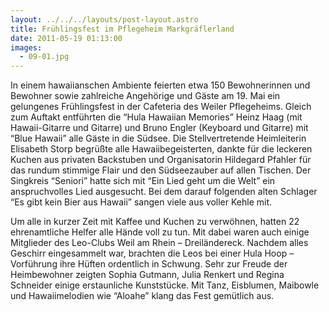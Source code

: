 ```yaml
---
layout: ../../../layouts/post-layout.astro
title: Frühlingsfest im Pflegeheim Markgräflerland
date: 2011-05-19 01:13:00
images:
  - 09-01.jpg
---
```


In einem hawaiianschen Ambiente feierten etwa 150 Bewohnerinnen und Bewohner sowie zahlreiche Angehörige und Gäste am 19. Mai ein gelungenes Frühlingsfest in der Cafeteria des Weiler Pflegeheims. Gleich zum Auftakt entführten die “Hula Hawaiian Memories” Heinz Haag (mit Hawaii-Gitarre und Gitarre) und Bruno Engler (Keyboard und Gitarre) mit “Blue Hawaii” alle Gäste in die Südsee. Die Stellvertretende Heimleiterin Elisabeth Storp begrüßte alle Hawaiibegeisterten, dankte für die leckeren Kuchen aus privaten Backstuben und Organisatorin Hildegard Pfahler für das rundum stimmige Flair und den Südseezauber auf allen Tischen. Der Singkreis “Seniori” hatte sich mit “Ein Lied geht um die Welt” ein anspruchvolles Lied ausgesucht. Bei dem darauf folgenden alten Schlager “Es gibt kein Bier aus Hawaii” sangen viele aus voller Kehle mit.

Um alle in kurzer Zeit mit Kaffee und Kuchen zu verwöhnen, hatten 22 ehrenamtliche Helfer alle Hände voll zu tun. Mit dabei waren auch einige Mitglieder des Leo-Clubs Weil am Rhein – Dreiländereck. Nachdem alles Geschirr eingesammelt war, brachten die Leos bei einer Hula Hoop – Vorführung ihre Hüften ordentlich in Schwung. Sehr zur Freude der Heimbewohner zeigten Sophia Gutmann, Julia Renkert und Regina Schneider einige erstaunliche Kunststücke. Mit Tanz, Eisblumen, Maibowle und Hawaiimelodien wie “Aloahe” klang das Fest gemütlich aus.
